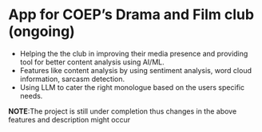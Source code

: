 # App for COEP’s Drama and Film club (ongoing)
  * Helping the the club in improving their media presence and providing tool for better content analysis using AI/ML.
  * Features like content analysis by using sentiment analysis, word cloud information, sarcasm detection.
  * Using LLM to cater the right monologue based on the users specific needs.

**NOTE**:The project is still under completion thus changes in the above features and description might occur
